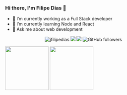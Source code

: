 <h3>
  Hi there, I'm Filipe Dias 👋
</h3>

<ul>
  <li>🔭 I’m currently working as a Full Stack developer</li>
  <li>🌱 I’m currently learning Node and React</li>
  <li>💬 Ask me about web development</li>
</ul>

<p align="center">
   <img src="https://komarev.com/ghpvc/?username=jfilipedias" alt="jfilipedias" />
  <a href="https://www.linkedin.com/in/jfilipedias/" target="_blank"><img src="https://img.shields.io/badge/-Filipe%20Dias-blue?style=flat&logo=Linkedin&logoColor=white&link=https://www.linkedin.com/in/jfilipedias/"/></a>
  <a href="mailto:filipediascontato@gmail.com"><img src="https://img.shields.io/badge/-filipediascontato@gmail.com-red?style=flat&logo=Gmail&logoColor=white&link=mailto:filipediascontato@gmail.com"/></a>
   <img alt="GitHub followers" src="https://img.shields.io/github/followers/jfilipedias?style=social">       
</p>

<div>
  <img height="140em" src="https://github-readme-stats.vercel.app/api?username=jfilipedias&theme=&show_icons=true&include_all_commits=true&count_private=true&&hide=issues,prs" />
  <img height="140em" src="https://github-readme-stats.vercel.app/api/top-langs/?username=jfilipedias&layout=compact&langs_count=10&hide=javascript,postscript,livescript,pascal,html,css,sass,scss,shaderlab,hlsl,shell,d,objective-c,arduino,lex,php,makefile,cmake,yacc,plpgsql,tsql,tcl,processing,apacheconf,perl,elixir,handlebars,dockerfile"/>
</div>
